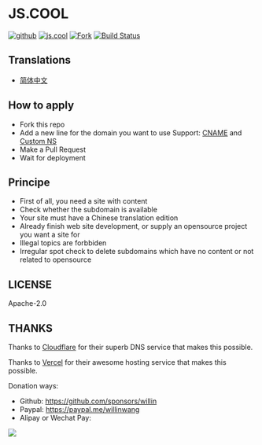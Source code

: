 # JS.COOL

[![github](https://img.shields.io/github/followers/willin.svg?style=social&label=Followers)](https://github.com/willin) [![js.cool](https://img.shields.io/badge/js.cool-+-6699ff)](https://js.cool) [![Fork](https://img.shields.io/github/contributors/js-cool/js.cool)](https://github.com/js-cool/js.cool/fork) [![Build Status](https://travis-ci.org/js-cool/js.cool.svg?branch=master)](https://travis-ci.org/js-cool/js.cool)

## Translations

- [简体中文](https://github.com/js-cool/js.cool/blob/master/README.md)

## How to apply

- Fork this repo
- Add a new line for the domain you want to use
  Support: [CNAME](https://github.com/js-cool/js.cool/blob/master/main/active_cname.js) and [Custom NS](https://github.com/js-cool/js.cool/blob/master/main/active_ns.js)
- Make a Pull Request
- Wait for deployment

## Principe

- First of all, you need a site with content
- Check whether the subdomain is available
- Your site must have a Chinese translation edition
- Already finish web site development, or supply an opensource project you want a site for
- Illegal topics are forbbiden
- Irregular spot check to delete subdomains which have no content or not related to opensource

## LICENSE

Apache-2.0

## THANKS

Thanks to [Cloudflare](https://www.cloudflare.com/) for their superb DNS service that makes this possible.

Thanks to [Vercel](https://vercel.com/) for their awesome hosting service that makes this possible.

Donation ways:

- Github: <https://github.com/sponsors/willin>
- Paypal: <https://paypal.me/willinwang>
- Alipay or Wechat Pay:

![](https://user-images.githubusercontent.com/1890238/89126156-0f3eeb80-d516-11ea-9046-5a3a5d59b86b.png)
